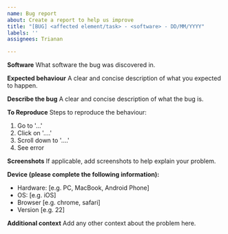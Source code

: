 ```yaml
---
name: Bug report
about: Create a report to help us improve
title: "[BUG] <affected element/task> - <software> - DD/MM/YYYY"
labels: ''
assignees: Trianan

---
```


**Software**
What software the bug was discovered in.

**Expected behaviour**
A clear and concise description of what you expected to happen.

**Describe the bug**
A clear and concise description of what the bug is.

**To Reproduce**
Steps to reproduce the behaviour:
1. Go to '...'
2. Click on '....'
3. Scroll down to '....'
4. See error

**Screenshots**
If applicable, add screenshots to help explain your problem.

**Device (please complete the following information):**
 - Hardware: [e.g. PC, MacBook, Android Phone]
 - OS: [e.g. iOS]
 - Browser [e.g. chrome, safari]
 - Version [e.g. 22]

**Additional context**
Add any other context about the problem here.
